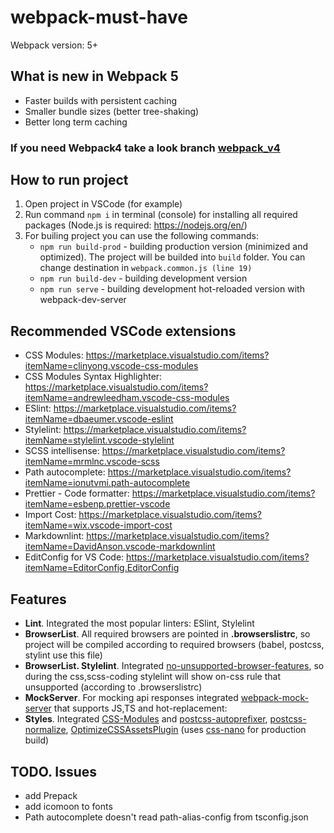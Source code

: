 # webpack-must-have

Webpack version: 5+

## What is new in Webpack 5

- Faster builds with persistent caching
- Smaller bundle sizes (better tree-shaking)
- Better long term caching

### If you need Webpack4 take a look branch [webpack_v4](https://github.com/Yegorich555/WebpackMustHave/tree/webpack_v4)

## How to run project

1. Open project in VSCode (for example)
2. Run command `npm i` in terminal (console) for installing all required packages (Node.js is required: <https://nodejs.org/en/>)
3. For builing project you can use the following commands:
   - `npm run build-prod` - building production version (minimized and optimized). The project will be builded into `build` folder. You can change destination in `webpack.common.js (line 19)`
   - `npm run build-dev` - building development version
   - `npm run serve` - building development hot-reloaded version with webpack-dev-server

## Recommended VSCode extensions

- CSS Modules: <https://marketplace.visualstudio.com/items?itemName=clinyong.vscode-css-modules>
- CSS Modules Syntax Highlighter: <https://marketplace.visualstudio.com/items?itemName=andrewleedham.vscode-css-modules>
- ESlint: <https://marketplace.visualstudio.com/items?itemName=dbaeumer.vscode-eslint>
- Stylelint: <https://marketplace.visualstudio.com/items?itemName=stylelint.vscode-stylelint>
- SCSS intellisense: <https://marketplace.visualstudio.com/items?itemName=mrmlnc.vscode-scss>
- Path autocomplete: <https://marketplace.visualstudio.com/items?itemName=ionutvmi.path-autocomplete>
- Prettier - Code formatter: <https://marketplace.visualstudio.com/items?itemName=esbenp.prettier-vscode>
- Import Cost: <https://marketplace.visualstudio.com/items?itemName=wix.vscode-import-cost>
- Markdownlint: <https://marketplace.visualstudio.com/items?itemName=DavidAnson.vscode-markdownlint>
- EditConfig for VS Code: <https://marketplace.visualstudio.com/items?itemName=EditorConfig.EditorConfig>

## Features

- **Lint**. Integrated the most popular linters: ESlint, Stylelint
- **BrowserList**. All required browsers are pointed in **.browserslistrc**, so project will be compiled according to required browsers (babel, postcss, stylint use this file)
- **BrowserList. Stylelint**. Integrated [no-unsupported-browser-features](https://www.npmjs.com/package/stylelint-no-unsupported-browser-features), so during the css,scss-coding stylelint will show on-css rule that unsupported (according to .browserslistrc)
- **MockServer**. For mocking api responses integrated [webpack-mock-server](https://www.npmjs.com/package/webpack-mock-server) that supports JS,TS and hot-replacement:
- **Styles**. Integrated [CSS-Modules](https://github.com/css-modules/css-modules) and [postcss-autoprefixer](https://www.npmjs.com/package/autoprefixer), [postcss-normalize](https://www.npmjs.com/package/postcss-normalize), [OptimizeCSSAssetsPlugin](https://www.npmjs.com/package/optimize-css-assets-webpack-plugin) (uses [css-nano](https://cssnano.co/) for production build)

## TODO. Issues

- add Prepack
- add icomoon to fonts
- Path autocomplete doesn't read path-alias-config from tsconfig.json
